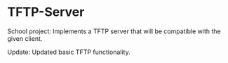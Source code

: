 TFTP-Server
===========

School project: Implements a TFTP server that will be compatible with the given client.

Update: Updated basic TFTP functionality.

